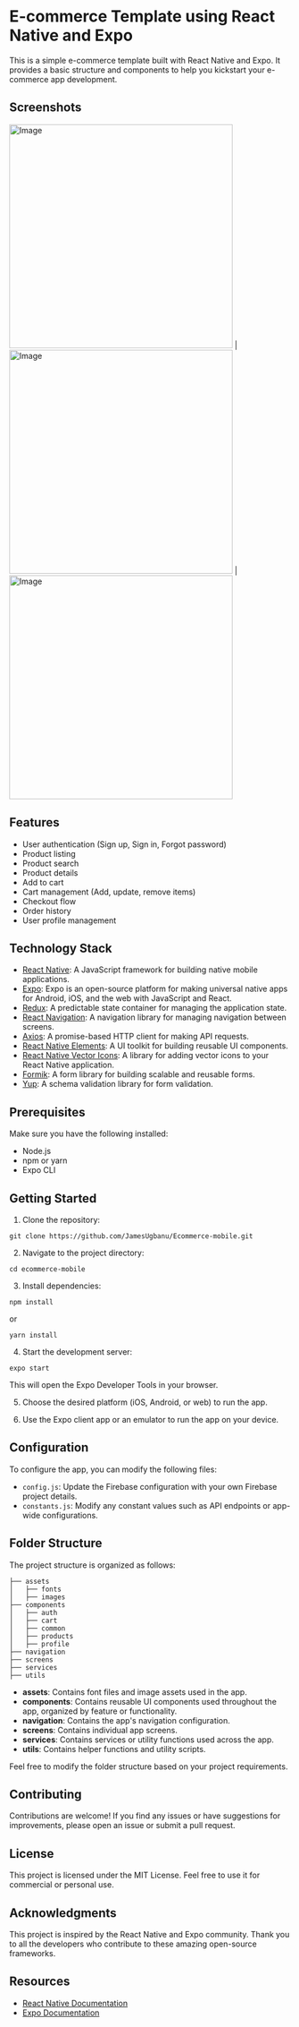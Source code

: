 # E-commerce Template using React Native and Expo

This is a simple e-commerce template built with React Native and Expo. It provides a basic structure and components to help you kickstart your e-commerce app development.

## Screenshots

<img src="/assets/screenshots/login_screen.png" alt="Image" width="400"> | <img src="/assets/screenshots/register_screen.png" alt="Image" width="400">  | <img src="/assets/screenshots/forgot_password_screen.png" alt="Image" width="400"> 

## Features

- User authentication (Sign up, Sign in, Forgot password)
- Product listing
- Product search
- Product details
- Add to cart
- Cart management (Add, update, remove items)
- Checkout flow
- Order history
- User profile management

## Technology Stack

- [React Native](https://reactnative.dev/): A JavaScript framework for building native mobile applications.
- [Expo](https://docs.expo.io/): Expo is an open-source platform for making universal native apps for Android, iOS, and the web with JavaScript and React.
- [Redux](https://redux.js.org/): A predictable state container for managing the application state.
- [React Navigation](https://reactnavigation.org/): A navigation library for managing navigation between screens.
- [Axios](https://axios-http.com/): A promise-based HTTP client for making API requests.
- [React Native Elements](https://reactnativeelements.com/): A UI toolkit for building reusable UI components.
- [React Native Vector Icons](https://github.com/oblador/react-native-vector-icons): A library for adding vector icons to your React Native application.
- [Formik](https://formik.org/): A form library for building scalable and reusable forms.
- [Yup](https://github.com/jquense/yup): A schema validation library for form validation.

## Prerequisites

Make sure you have the following installed:

- Node.js
- npm or yarn
- Expo CLI

## Getting Started

1. Clone the repository:

```
git clone https://github.com/JamesUgbanu/Ecommerce-mobile.git
```

2. Navigate to the project directory:

```
cd ecommerce-mobile
```

3. Install dependencies:

```
npm install
```
or
```
yarn install
```

4. Start the development server:

```
expo start
```

This will open the Expo Developer Tools in your browser.

5. Choose the desired platform (iOS, Android, or web) to run the app.

6. Use the Expo client app or an emulator to run the app on your device.

## Configuration

To configure the app, you can modify the following files:

- `config.js`: Update the Firebase configuration with your own Firebase project details.
- `constants.js`: Modify any constant values such as API endpoints or app-wide configurations.

## Folder Structure

The project structure is organized as follows:

```
├── assets
│   ├── fonts
│   ├── images
├── components
│   ├── auth
│   ├── cart
│   ├── common
│   ├── products
│   ├── profile
├── navigation
├── screens
├── services
├── utils
```

- **assets**: Contains font files and image assets used in the app.
- **components**: Contains reusable UI components used throughout the app, organized by feature or functionality.
- **navigation**: Contains the app's navigation configuration.
- **screens**: Contains individual app screens.
- **services**: Contains services or utility functions used across the app.
- **utils**: Contains helper functions and utility scripts.

Feel free to modify the folder structure based on your project requirements.

## Contributing

Contributions are welcome! If you find any issues or have suggestions for improvements, please open an issue or submit a pull request.

## License

This project is licensed under the MIT License. Feel free to use it for commercial or personal use.

## Acknowledgments

This project is inspired by the React Native and Expo community. Thank you to all the developers who contribute to these amazing open-source frameworks.

## Resources

- [React Native Documentation](https://reactnative.dev/docs/getting-started)
- [Expo Documentation](https://docs.expo.io/)